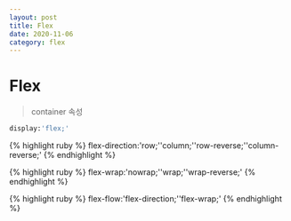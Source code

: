 ```yaml
---
layout: post
title: Flex
date: 2020-11-06
category: flex
---
```

# Flex
> container 속성

```ruby
display:'flex;'
```
{% highlight ruby %}
flex-direction:'row;''column;''row-reverse;''column-reverse;'
{% endhighlight %}

{% highlight ruby %}
flex-wrap:'nowrap;''wrap;''wrap-reverse;'
{% endhighlight %}

{% highlight ruby %}
flex-flow:'flex-direction;''flex-wrap;'
{% endhighlight %}